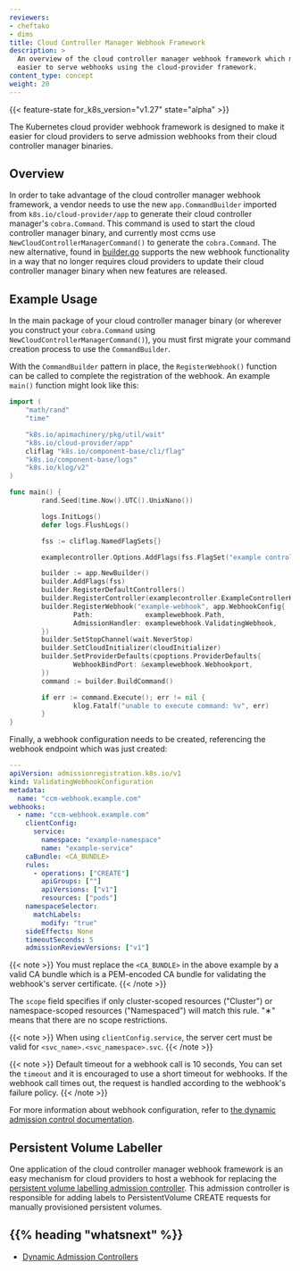 ```yaml
---
reviewers:
- cheftako
- dims
title: Cloud Controller Manager Webhook Framework
description: >
  An overview of the cloud controller manager webhook framework which makes it
  easier to serve webhooks using the cloud-provider framework.
content_type: concept
weight: 20
---
```


<!-- overview -->

{{< feature-state for_k8s_version="v1.27" state="alpha" >}}

The Kubernetes cloud provider webhook framework is designed to make it easier
for cloud providers to serve admission webhooks from their cloud controller
manager binaries.

<!-- body -->

## Overview

In order to take advantage of the cloud controller manager webhook framework, a
vendor needs to use the new `app.CommandBuilder` imported from
`k8s.io/cloud-provider/app` to generate their cloud controller manager's
`cobra.Command`.  This command is used to start the cloud controller manager
binary, and currently most ccms use `NewCloudControllerManagerCommand()` to
generate the `cobra.Command`.  The new alternative, found in
[builder.go](https://github.com/kubernetes/kubernetes/blob/d89d5ab2680bc74fe4487ad71e514f4e0812d9ce/staging/src/k8s.io/cloud-provider/app/builder.go)
supports the new webhook functionality in a way that no longer requires cloud
providers to update their cloud controller manager binary when new features are
released.

## Example Usage

In the main package of your cloud controller manager binary (or wherever you
construct your `cobra.Command` using `NewCloudControllerManagerCommand()`), you
must first migrate your command creation process to use the `CommandBuilder`.

With the `CommandBuilder` pattern in place, the `RegisterWebhook()` function can be called to complete the registration of the webhook.
An example `main()` function might look like this:

```go
import (
	"math/rand"
	"time"

	"k8s.io/apimachinery/pkg/util/wait"
	"k8s.io/cloud-provider/app"
	cliflag "k8s.io/component-base/cli/flag"
	"k8s.io/component-base/logs"
	"k8s.io/klog/v2"
)

func main() {
        rand.Seed(time.Now().UTC().UnixNano())

        logs.InitLogs()
        defer logs.FlushLogs()

        fss := cliflag.NamedFlagSets{}

        examplecontroller.Options.AddFlags(fss.FlagSet("example controller"))

        builder := app.NewBuilder()
        builder.AddFlags(fss)
        builder.RegisterDefaultControllers()
        builder.RegisterController(examplecontroller.ExampleControllerKey, examplecontroller.ExampleControllerConstructor)
        builder.RegisterWebhook("example-webhook", app.WebhookConfig{
                Path:             examplewebhook.Path,
                AdmissionHandler: examplewebhook.ValidatingWebhook,
        })
        builder.SetStopChannel(wait.NeverStop)
        builder.SetCloudInitializer(cloudInitializer)
        builder.SetProviderDefaults(cpoptions.ProviderDefaults{
                WebhookBindPort: &examplewebhook.Webhookport,
        })
        command := builder.BuildCommand()

        if err := command.Execute(); err != nil {
                klog.Fatalf("unable to execute command: %v", err)
        }
}
```

Finally, a webhook configuration needs to be created, referencing the webhook endpoint which was just created:
```yaml
---
apiVersion: admissionregistration.k8s.io/v1
kind: ValidatingWebhookConfiguration
metadata:
  name: "ccm-webhook.example.com"
webhooks:
  - name: "ccm-webhook.example.com"
    clientConfig:
      service:
        namespace: "example-namespace"
        name: "example-service"
    caBundle: <CA_BUNDLE>
    rules:
      - operations: ["CREATE"]
        apiGroups: [""]
        apiVersions: ["v1"]
        resources: ["pods"]
    namespaceSelector:
      matchLabels:
        modify: "true"
    sideEffects: None
    timeoutSeconds: 5
    admissionReviewVersions: ["v1"]
```

{{< note >}}
You must replace the `<CA_BUNDLE>` in the above example by a valid CA bundle
which is a PEM-encoded CA bundle for validating the webhook's server certificate.
{{< /note >}}

The `scope` field specifies if only cluster-scoped resources ("Cluster") or namespace-scoped
resources ("Namespaced") will match this rule. "&lowast;" means that there are no scope restrictions.

{{< note >}}
When using `clientConfig.service`, the server cert must be valid for
`<svc_name>.<svc_namespace>.svc`.
{{< /note >}}

{{< note >}}
Default timeout for a webhook call is 10 seconds,
You can set the `timeout` and it is encouraged to use a short timeout for webhooks.
If the webhook call times out, the request is handled according to the webhook's
failure policy.
{{< /note >}}

For more information about webhook configuration, refer to [the dynamic admission control documentation](https://kubernetes.io/docs/reference/access-authn-authz/extensible-admission-controllers/).

## Persistent Volume Labeller

One application of the cloud controller manager webhook framework is an easy
mechanism for cloud providers to host a webhook for replacing the [persistent
volume labelling admission
controller](https://github.com/kubernetes/kubernetes/blob/master/plugin/pkg/admission/storage/persistentvolume/label/admission.go).
This admission controller is responsible for adding labels to PersistentVolume
CREATE requests for manually provisioned persistent volumes.

## {{% heading "whatsnext" %}}

- [Dynamic Admission Controllers](/docs/reference/access-authn-authz/extensible-admission-controllers)

